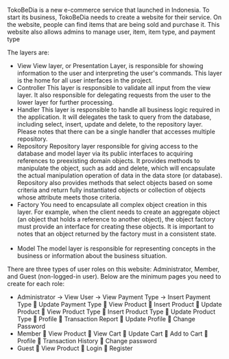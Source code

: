 TokoBeDia is a new e-commerce service that launched in Indonesia. To start its business, TokoBeDia needs to create a website for their service. On the website, people can find items that are being sold and purchase it. This website also allows admins to manage user, item, item type, and payment type

The layers are:
-	View
View layer, or Presentation Layer, is responsible for showing information to the user and interpreting the user's commands. This layer is the home for all user interfaces in the project.
-	Controller
This layer is responsible to validate all input from the view layer. It also responsible for delegating requests from the user to the lower layer for further processing.
-	Handler
This layer is responsible to handle all business logic required in the application. It will delegates the task to query from the database, including select, insert, update and delete, to the repository layer. Please notes that there can be a single handler that accesses multiple repository.  
-	Repository
Repository layer responsible for giving access to the database and model layer via its public interfaces to acquiring references to preexisting domain objects. It provides methods to manipulate the object, such as add and delete, which will encapsulate the actual manipulation operation of data in the data store (or database). Repository also provides methods that select objects based on some criteria and return fully instantiated objects or collection of objects whose attribute meets those criteria.
-	Factory
You need to encapsulate all complex object creation in this layer. For example, when the client needs to create an aggregate object (an object that holds a reference to another object), the object factory must provide an interface for creating these objects. It is important to notes that an object returned by the factory must in a consistent state.
 
-	Model
The model layer is responsible for representing concepts in the business or information about the business situation.


There are three types of user roles on this website: Administrator, Member, and Guest (non-logged-in user). Below are the minimum pages you need to create for each role:
-	Administrator
    -> View User
    -> View Payment Type
    -> Insert Payment Type
	Update Payment Type
	View Product
	Insert Product
	Update Product
	View Product Type
	Insert Product Type
	Update Product Type
	Profile
	Transaction Report
	Update Profile
	Change Password
-	Member
	View Product
	View Cart
	Update Cart
	Add to Cart
	Profile
	Transaction History
	Change password
-	Guest
	View Product
	Login
	Register
